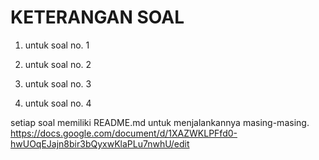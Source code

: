 # KETERANGAN SOAL

1. untuk soal no. 1

2. untuk soal no. 2

3. untuk soal no. 3

4. untuk soal no. 4

setiap soal memiliki README.md untuk menjalankannya masing-masing.
https://docs.google.com/document/d/1XAZWKLPFfd0-hwUOqEJajn8bir3bQyxwKlaPLu7nwhU/edit


